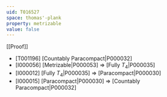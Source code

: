 ```yaml
---
uid: T016527
space: thomas'-plank
property: metrizable
value: false
---
```

[[Proof]]

* [T001196] [Countably Paracompact|P000032]
* [I000056] [Metrizable|P000053] => [Fully $T_4$|P000035]
* [I000012] [Fully $T_4$|P000035] => [Paracompact|P000030]
* [I000015] [Paracompact|P000030] => [Countably Paracompact|P000032]

